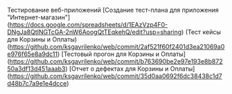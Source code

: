 Тестирование веб-приложений
[Создание тест-плана для приложения "Интернет-магазин"]
(https://docs.google.com/spreadsheets/d/1EAzVzp4F0-DNgJa8QtINGTcGA-2nW6AoogQtTEqkehQ/edit?usp=sharing)
(Тест кейсы для Корзины и Оплаты)
(https://github.com/ksgavrilenko/web/commit/2af521f60f2401d3ea21069a0e976f65e8a9dc11)
[Тестовый прогон для Корзины и Оплаты]
(https://github.com/ksgavrilenko/web/commit/b763690be2e97e193e8b87250a3df13d451aaab3)
[Отчет о дефектах для Корзины и Оплаты]
(https://github.com/ksgavrilenko/web/commit/35d0aa0692f6dc38438c1d7d48b7c7a9e1e4dcce)
